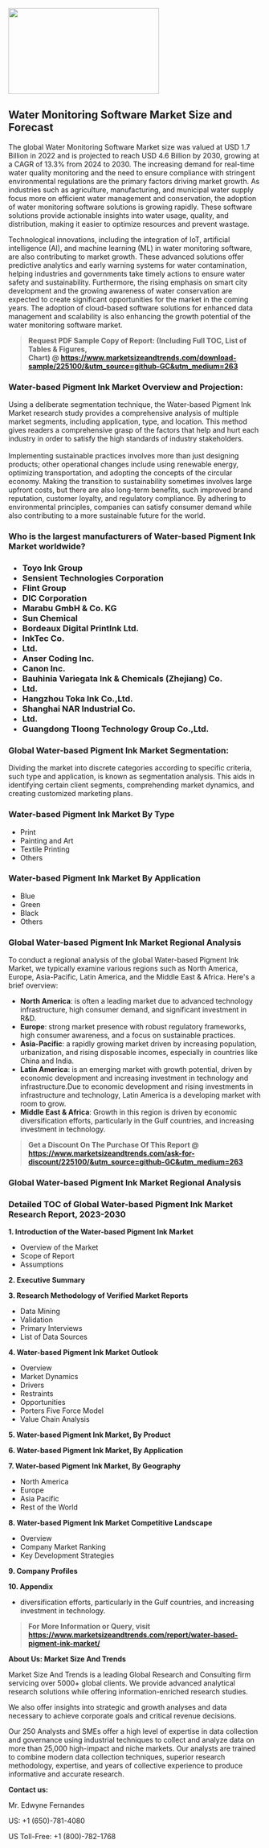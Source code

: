 <p><img class="alignnone size-medium wp-image-20088" src="https://ffe5etoiles.com/wp-content/uploads/2024/12/MST1-300x171.png" alt="" width="300" height="171" /></p><h2>Water Monitoring Software Market Size and Forecast</h2><p>The global Water Monitoring Software Market size was valued at USD 1.7 Billion in 2022 and is projected to reach USD 4.6 Billion by 2030, growing at a CAGR of 13.3% from 2024 to 2030. The increasing demand for real-time water quality monitoring and the need to ensure compliance with stringent environmental regulations are the primary factors driving market growth. As industries such as agriculture, manufacturing, and municipal water supply focus more on efficient water management and conservation, the adoption of water monitoring software solutions is growing rapidly. These software solutions provide actionable insights into water usage, quality, and distribution, making it easier to optimize resources and prevent wastage.</p><p>Technological innovations, including the integration of IoT, artificial intelligence (AI), and machine learning (ML) in water monitoring software, are also contributing to market growth. These advanced solutions offer predictive analytics and early warning systems for water contamination, helping industries and governments take timely actions to ensure water safety and sustainability. Furthermore, the rising emphasis on smart city development and the growing awareness of water conservation are expected to create significant opportunities for the market in the coming years. The adoption of cloud-based software solutions for enhanced data management and scalability is also enhancing the growth potential of the water monitoring software market.</p></p><blockquote id="" class=""><strong>Request PDF Sample Copy of Report: (Including Full TOC, List of Tables &amp; Figures, Chart)&nbsp;@&nbsp;<strong><a href="https://www.marketsizeandtrends.com/download-sample/225100/&utm_source=github-GC&utm_medium=263" target="_blank">https://www.marketsizeandtrends.com/download-sample/225100/&utm_source=github-GC&utm_medium=263</a></strong></strong></blockquote><h3 id="" class="">Water-based Pigment Ink Market&nbsp;Overview and Projection:</h3><p id="" class="">Using a deliberate segmentation technique, the Water-based Pigment Ink Market research study provides a comprehensive analysis of multiple market segments, including application, type, and location. This method gives readers a comprehensive grasp of the factors that help and hurt each industry in order to satisfy the high standards of industry stakeholders. <br /> <br />Implementing sustainable practices involves more than just designing products; other operational changes include using renewable energy, optimizing transportation, and adopting the concepts of the circular economy. Making the transition to sustainability sometimes involves large upfront costs, but there are also long-term benefits, such improved brand reputation, customer loyalty, and regulatory compliance. By adhering to environmental principles, companies can satisfy consumer demand while also contributing to a more sustainable future for the world.</p><h3 id="" class="">Who is the largest manufacturers of&nbsp;Water-based Pigment Ink Market worldwide?</h3><h3 class=""><p><ul><li>Toyo Ink Group </li><li> Sensient Technologies Corporation </li><li> Flint Group </li><li> DIC Corporation </li><li> Marabu GmbH & Co. KG </li><li> Sun Chemical </li><li> Bordeaux Digital PrintInk Ltd. </li><li> InkTec Co. </li><li> Ltd. </li><li> Anser Coding Inc. </li><li> Canon Inc. </li><li> Bauhinia Variegata Ink & Chemicals (Zhejiang) Co. </li><li> Ltd. </li><li> Hangzhou Toka Ink Co.,Ltd. </li><li> Shanghai NAR Industrial Co. </li><li> Ltd. </li><li> Guangdong Tloong Technology Group Co.,Ltd.</li></ul></p></h3><h3 id="" class="">Global&nbsp;Water-based Pigment Ink Market Segmentation:</h3><p id="" class="">Dividing the market into discrete categories according to specific criteria, such type and application, is known as segmentation analysis. This aids in identifying certain client segments, comprehending market dynamics, and creating customized marketing plans.</p><h3 id="" class="">Water-based Pigment Ink Market&nbsp;By Type</h3><p><p><ul><li>Print</li><li> Painting and Art</li><li> Textile Printing</li><li> Others</p></li></ul></p></p><h3 id="" class="">Water-based Pigment Ink Market&nbsp;By Application</h3><p class=""><p><ul><li>Blue</li><li> Green</li><li> Black</li><li> Others</li></ul></p></p><h3 id="" class="">Global Water-based Pigment Ink Market Regional Analysis</h3><p id="" class="">To conduct a regional analysis of the global Water-based Pigment Ink Market, we typically examine various regions such as North America, Europe, Asia-Pacific, Latin America, and the Middle East &amp; Africa. Here's a brief overview:</p><ul><li><strong>North America</strong>: is often a leading market due to advanced technology infrastructure, high consumer demand, and significant investment in R&amp;D.</li><li><strong>Europe</strong>: strong market presence with robust regulatory frameworks, high consumer awareness, and a focus on sustainable practices.</li><li><strong>Asia-Pacific</strong>: a rapidly growing market driven by increasing population, urbanization, and rising disposable incomes, especially in countries like China and India.</li><li><strong>Latin America</strong>: is an emerging market with growth potential, driven by economic development and increasing investment in technology and infrastructure.Due to economic development and rising investments in infrastructure and technology, Latin America is a developing market with room to grow.</li><li><strong>Middle East &amp; Africa</strong>: Growth in this region is driven by economic diversification efforts, particularly in the Gulf countries, and increasing investment in technology.</li></ul><blockquote id="" class=""><strong>Get a Discount On The Purchase Of This Report @ <strong><a href="https://www.marketsizeandtrends.com/ask-for-discount/225100/&utm_source=github-GC&utm_medium=263" target="_blank">https://www.marketsizeandtrends.com/ask-for-discount/225100/&utm_source=github-GC&utm_medium=263</a></strong></strong></blockquote><h3 id="" class="">Global Water-based Pigment Ink Market Regional Analysis</h3><h3 id="" class="">Detailed TOC of Global Water-based Pigment Ink Market Research Report, 2023-2030</h3><p id="" class=""><strong>1. Introduction of the Water-based Pigment Ink Market</strong></p><ul><li>Overview of the Market</li><li>Scope of Report</li><li>Assumptions</li></ul><p id="" class=""><strong>2. Executive Summary</strong></p><p id="" class=""><strong>3. Research Methodology of Verified Market Reports</strong></p><ul><li>Data Mining</li><li>Validation</li><li>Primary Interviews</li><li>List of Data Sources</li></ul><p id="" class=""><strong>4. Water-based Pigment Ink Market Outlook</strong></p><ul><li>Overview</li><li>Market Dynamics</li><li>Drivers</li><li>Restraints</li><li>Opportunities</li><li>Porters Five Force Model</li><li>Value Chain Analysis</li></ul><p id="" class=""><strong>5. Water-based Pigment Ink Market, By Product</strong></p><p id="" class=""><strong>6. Water-based Pigment Ink Market, By Application</strong></p><p id="" class=""><strong>7. Water-based Pigment Ink Market, By Geography</strong></p><ul><li>North America</li><li>Europe</li><li>Asia Pacific</li><li>Rest of the World</li></ul><p id="" class=""><strong>8. Water-based Pigment Ink Market Competitive Landscape</strong></p><ul><li>Overview</li><li>Company Market Ranking</li><li>Key Development Strategies</li></ul><p id="" class=""><strong>9. Company Profiles</strong></p><p id="" class=""><strong>10. Appendix</strong></p><ul><li>diversification efforts, particularly in the Gulf countries, and increasing investment in technology.</li></ul><blockquote id="" class=""><strong>For More Information or Query, visit <strong><strong><a href="https://www.marketsizeandtrends.com/report/water-based-pigment-ink-market/" target="_blank">https://www.marketsizeandtrends.com/report/water-based-pigment-ink-market/</a></strong></strong></strong></blockquote><p id="" class=""><strong>About Us: Market Size And Trends</strong></p><p id="" class="">Market Size And Trends is a leading Global Research and Consulting firm servicing over 5000+ global clients. We provide advanced analytical research solutions while offering information-enriched research studies.</p><p id="" class="">We also offer insights into strategic and growth analyses and data necessary to achieve corporate goals and critical revenue decisions.</p><p id="" class="">Our 250 Analysts and SMEs offer a high level of expertise in data collection and governance using industrial techniques to collect and analyze data on more than 25,000 high-impact and niche markets. Our analysts are trained to combine modern data collection techniques, superior research methodology, expertise, and years of collective experience to produce informative and accurate research.</p><p id="" class=""><strong>Contact us:</strong></p><p id="" class="">Mr. Edwyne Fernandes</p><p id="" class="">US: +1 (650)-781-4080</p><p id="" class="">US Toll-Free: +1 (800)-782-1768</p>
